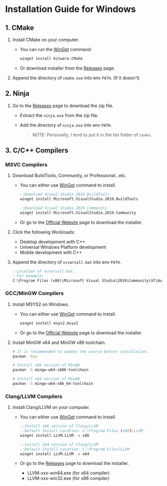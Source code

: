 # Installation Guide for Windows

## 1. CMake

1.  Install CMake on your computer.

    -   You can run the [WinGet](https://github.com/microsoft/winget-cli) command:

        ```cmd
        winget install Kitware.CMake
        ```

    -   Or download installer from the [Releases](https://github.com/Kitware/CMake/releases) page.

2.  Append the directory of `cmake.exe` into env `PATH`. (If it doesn't)

## 2. Ninja

1.  Go to the [Releases](https://github.com/ninja-build/ninja/releases) page to download the zip file.

    - Extract the `ninja.exe` from the zip file.

    - Add the directory of `ninja.exe` into env `PATH`.
    
      > NOTE: Personally, I tend to put it in the bin folder of `cmake`.
    

## 3. C/C++ Compilers

### MSVC Compilers

1.  Download BuildTools, Community, or Professional...etc.

    -   You can either use [WinGet](https://github.com/microsoft/winget-cli) command to install.

        ```cmd
        ::Download Visual Studio 2019 BuildTools
        winget install Microsoft.VisualStudio.2019.BuildTools

        ::Download Visual Studio 2019 Community
        winget install Microsoft.VisualStudio.2019.Community
        ```

    -   Or go to the [Official Website](https://visualstudio.microsoft.com/vs/older-downloads/) page to download the installer.

2.  Click the following Workloads:

    -   Desktop development with C++
    -   Universal Windows Platform development
    -   Mobile development with C++

3.  Append the directory of `vcvarsall.bat` into env `PATH`.

    ```cmd
    ::Location of vcvarsall.bat.
    ::For example:
    C:\Program Files (x86)\Microsoft Visual Studio\2019\Community\VC\Auxiliary\Build
    ```

### GCC/MinGW Compilers

1.  Install MSYS2 on Windows. 

    -   You can either use [WinGet](https://github.com/microsoft/winget-cli) command to install.

        ```cmd
        winget install msys2.msys2
        ```

    -   Or go to the [Official Website](https://www.msys2.org/) page to download the installer.

2.  Install MinGW x64 and MinGW x86 toolchain.

    ```bash
    # It is recommended to update the source before installation.
    pacman -Syu

    # Install x86 version of MinGW
    pacman -S mingw-w64-i686-toolchain
    
    # Install x64 version of MinGW
    pacman -S mingw-w64-x86_64-toolchain
    ```

### Clang/LLVM Compilers

1.  Install Clang/LLVM on your computer.

    -   You can either use [WinGet](https://github.com/microsoft/winget-cli) command to install.

        ```cmd
        ::Install x86 version of Clang/LLVM
        ::Default Install Location: C:\Program Files (x86)\LLVM
        winget install LLVM.LLVM -a x86

        ::Install x64 version of Clang/LLVM
        ::Default Install Location: C:\Program Files\LLVM
        winget install LLVM.LLVM -a x64
        ```

    -   Or go to the [Releases](https://github.com/llvm/llvm-project/releases) page to download the installer.

        - LLVM-xxx-win64.exe (for x64 compiler)
        - LLVM-xxx-win32.exe (for x86 compiler)
